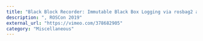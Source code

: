 ```yaml
---
title: "Black Block Recorder: Immutable Black Box Logging via rosbag2 and DLTs"
description: ", ROSCon 2019"
external_url: "https://vimeo.com/378682905"
category: "Miscellaneous"
---
```

